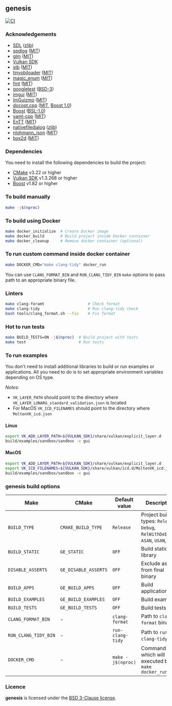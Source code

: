 ## genesis

[![CI](https://github.com/hogletgames/genesis/actions/workflows/ci.yml/badge.svg?branch=master)](https://github.com/hogletgames/genesis/actions/workflows/ci.yml)

### Acknowledgements

- [SDL](https://github.com/libsdl-org/SDL.git) ([zlib](https://github.com/libsdl-org/SDL/blob/main/LICENSE.txt))
- [spdlog](https://github.com/gabime/spdlog) ([MIT](https://github.com/gabime/spdlog/blob/v1.x/README.md))
- [glm](https://github.com/g-truc/glm) ([MIT](https://github.com/g-truc/glm/blob/master/copying.txt))
- [Vulkan SDK](https://vulkan.lunarg.com/#new_tab)
- [stb](https://github.com/nothings/stb) ([MIT](https://github.com/nothings/stb/blob/master/LICENSE))
- [tinyobjloader](https://github.com/tinyobjloader/tinyobjloader) ([MIT](https://github.com/tinyobjloader/tinyobjloader/blob/release/CMakeLists.txt))
- [magic_enum](https://github.com/Neargye/magic_enum) ([MIT](https://github.com/Neargye/magic_enum/blob/master/LICENSE))
- [fmt](https://github.com/fmtlib/fmt) ([MIT](https://github.com/fmtlib/fmt/blob/master/LICENSE.rst))
- [googletest](https://github.com/google/googletest) ([BSD-3](https://github.com/google/googletest/blob/main/LICENSE))
- [imgui](https://github.com/ocornut/imgui) ([MIT](https://github.com/ocornut/imgui/blob/master/LICENSE.txt))
- [ImGuizmo](https://github.com/CedricGuillemet/ImGuizmo) ([MIT](https://github.com/CedricGuillemet/ImGuizmo/blob/master/LICENSE))
- [docopt.cpp](https://github.com/docopt/docopt.cpp) ([MIT](https://github.com/docopt/docopt.cpp/blob/master/LICENSE-MIT), [Boost 1.0](https://github.com/docopt/docopt.cpp/blob/master/LICENSE-Boost-1.0))
- [Boost](https://github.com/boostorg/boost/blob/master/CMakeLists.txt) ([BSL-1.0](https://github.com/boostorg/boost/blob/master/LICENSE_1_0.txt))
- [yaml-cpp](https://github.com/jbeder/yaml-cpp) ([MIT](https://github.com/jbeder/yaml-cpp/blob/master/LICENSE))
- [EnTT](https://github.com/skypjack/entt) ([MIT](https://github.com/skypjack/entt/blob/master/LICENSE))
- [nativefiledialog](https://github.com/mlabbe/nativefiledialog) ([zlib](https://github.com/mlabbe/nativefiledialog/blob/master/LICENSE))
- [nlohmann_json](https://github.com/nlohmann/json) ([MIT](https://github.com/nlohmann/json/blob/develop/LICENSE.MIT))
- [box2d](https://github.com/erincatto/box2d) ([MIT](https://github.com/erincatto/box2d/blob/main/LICENSE))

### Dependencies

You need to install the following dependencies to build the project:

- [CMake](https://cmake.org/download/) v3.22 or higher
- [Vulkan SDK](https://vulkan.lunarg.com/sdk/home) v1.3.268 or higher
- [Boost](https://www.boost.org/) v1.82 or higher

### To build manually

```bash
make -j$(nproc)
```

### To build using Docker

```bash
make docker_initialize  # Create Docker image
make docker_build       # Build project inside Docker container
make docker_cleanup     # Remove docker container (optional)
```

### To run custom command inside docker container

```bash
make DOCKER_CMD="make clang-tidy" docker_run
```

You can use `CLANG_FORMAT_BIN` and `RUN_CLANG_TIDY_BIN` `make` options to pass
path to an appropriate binary file.

### Linters

```bash
make clang-foramt                   # Check format
make clang-tidy                     # Run clang-tidy check
bash tools/clang_format.sh --fix    # Fix format
```

### Hot to run tests

```bash
make BUILD_TESTS=ON -j$(nproc)  # Build project with tests
make test                       # Run tests
```

### To run examples

You don't need to install additional libraries to build or run examples or
applications. All you need to do is to set appropriate environment variables
depending on OS type.

*Notes:*

- `VK_LAYER_PATH` should point to the directory where
  `VK_LAYER_LUNARG_standard_validation.json` is located
- For MacOS `VK_ICD_FILENAMES` should point to the directory where
  `MoltenVK_icd.json`

#### Linux

```bash
export VK_ADD_LAYER_PATH=${VULKAN_SDK}/share/vulkan/explicit_layer.d
build/examples/sandbox/sandbox -e gui
```

#### MacOS

```bash
export VK_ADD_LAYER_PATH=${VULKAN_SDK}/share/vulkan/explicit_layer.d
export VK_ICD_FILENAMES=${VULKAN_SDK}/share/vulkan/icd.d/MoltenVK_icd.json
build/examples/sandbox/sandbox -e gui
```

### genesis build options

| Make                 | CMake                | Default value     | Description                                                                       |
|----------------------|----------------------|-------------------|-----------------------------------------------------------------------------------|
| `BUILD_TYPE`         | `CMAKE_BUILD_TYPE`   | `Release`         | Project build types: `Release`, `Debug`, `RelWithDebInfo`, `ASAN`, `USAN`, `TSAN` |
| `BUILD_STATIC`       | `GE_STATIC`          | `OFF`             | Build static library                                                              |
| `DISABLE_ASSERTS`    | `GE_DISABLE_ASSERTS` | `OFF`             | Exclude asserts from final binary                                                 |
| `BUILD_APPS`         | `GE_BUILD_APPS`      | `OFF`             | Build applications                                                                |
| `BUILD_EXAMPLES`     | `GE_BUILD_EXAMPLES`  | `OFF`             | Build examples                                                                    |
| `BUILD_TESTS`        | `GE_BUILD_TESTS`     | `OFF`             | Build tests                                                                       |
| `CLANG_FORMAT_BIN`   | -                    | `clang-format`    | Path to `clang-format` binary                                                     |
| `RUN_CLANG_TIDY_BIN` | -                    | `run-clang-tidy`  | Path to `run-clang-tidy` tool                                                     |
| `DOCKER_CMD`         | -                    | `make -j$(nproc)` | Command which will be executed by `make docker_run`                               |

### Licence

**genesis** is licensed under the [BSD 3-Clause license](LICENSE).
